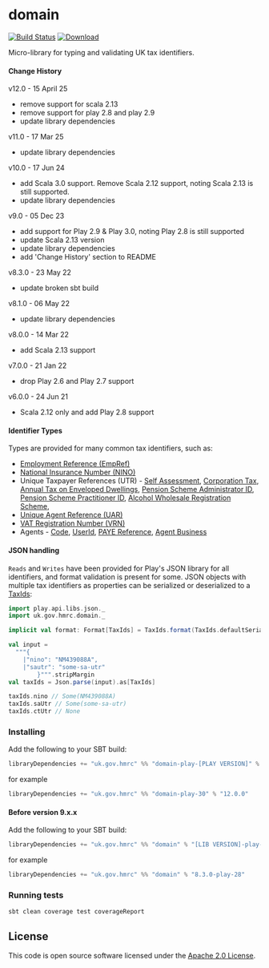 domain
======
[![Build Status](https://travis-ci.org/hmrc/domain.svg)](https://travis-ci.org/hmrc/domain) [ ![Download](https://api.bintray.com/packages/hmrc/releases/domain/images/download.svg) ](https://bintray.com/hmrc/releases/domain/_latestVersion)

Micro-library for typing and validating UK tax identifiers.

#### Change History
v12.0 - 15 April 25
- remove support for scala 2.13
- remove support for play 2.8 and play 2.9
- update library dependencies

v11.0 - 17 Mar 25
- update library dependencies

v10.0 - 17 Jun 24
- add Scala 3.0 support. Remove Scala 2.12 support, noting Scala 2.13 is still supported.
- update library dependencies

v9.0 - 05 Dec 23
- add support for Play 2.9 & Play 3.0, noting Play 2.8 is still supported
- update Scala 2.13 version
- update library dependencies
- add 'Change History' section to README

v8.3.0 - 23 May 22
- update broken sbt build

v8.1.0 - 06 May 22
- update library dependencies

v8.0.0 - 14 Mar 22
- add Scala 2.13 support

v7.0.0 - 21 Jan 22
- drop Play 2.6 and Play 2.7 support

v6.0.0 - 24 Jun 21
- Scala 2.12 only and add Play 2.8 support

#### Identifier Types

Types are provided for many common tax identifiers, such as:

* [Employment Reference (EmpRef)](shared/src/main/scala/uk/gov/hmrc/domain/EmpRef.scala)
* [National Insurance Number (NINO)](shared/src/main/scala/uk/gov/hmrc/domain/Nino.scala)
* Unique Taxpayer References (UTR) - [Self Assessment](shared/src/main/scala/uk/gov/hmrc/domain/SaUtr.scala), 
[Corporation Tax](shared/src/main/scala/uk/gov/hmrc/domain/CtUtr.scala), [Annual Tax on Enveloped Dwellings](shared/src/main/scala/uk/gov/hmrc/domain/AtedUtr.scala),
[Pension Scheme Administrator ID](shared/src/main/scala/uk/gov/hmrc/domain/PsaId.scala),
[Pension Scheme Practitioner ID](shared/src/main/scala/uk/gov/hmrc/domain/PspId.scala),
[Alcohol Wholesale Registration Scheme](shared/src/main/scala/uk/gov/hmrc/domain/AwrsUtr.scala),
* [Unique Agent Reference (UAR)](shared/src/main/scala/uk/gov/hmrc/domain/Uar.scala)
* [VAT Registration Number (VRN)](shared/src/main/scala/uk/gov/hmrc/domain/Vrn.scala)
* Agents - [Code](shared/src/main/scala/uk/gov/hmrc/domain/AgentCode.scala), 
[UserId](shared/src/main/scala/uk/gov/hmrc/domain/AgentUserId.scala), 
[PAYE Reference](shared/src/main/scala/uk/gov/hmrc/domain/PayeAgentReference.scala),
[Agent Business](shared/src/main/scala/uk/gov/hmrc/domain/AgentBusinessUtr.scala)

#### JSON handling

`Reads` and `Writes` have been provided for Play's JSON library for all identifiers, and format validation is present for 
some. JSON objects with multiple tax identifiers as properties can be serialized or deserialized to a 
[TaxIds](shared/src/main/scala/uk/gov/hmrc/domain/taxIds.scala):

```scala
import play.api.libs.json._
import uk.gov.hmrc.domain._

implicit val format: Format[TaxIds] = TaxIds.format(TaxIds.defaultSerialisableIds: _*)

val input =
  """{
    |"nino": "NM439088A",
    |"sautr": "some-sa-utr"
        }""".stripMargin
val taxIds = Json.parse(input).as[TaxIds]

taxIds.nino // Some(NM439088A)
taxIds.saUtr // Some(some-sa-utr)
taxIds.ctUtr // None
```

### Installing
Add the following to your SBT build:
```scala
libraryDependencies += "uk.gov.hmrc" %% "domain-play-[PLAY VERSION]" % "[LIB VERSION]"
```
for example
```scala
libraryDependencies += "uk.gov.hmrc" %% "domain-play-30" % "12.0.0"
```

#### Before version 9.x.x
Add the following to your SBT build:
```scala
libraryDependencies += "uk.gov.hmrc" %% "domain" % "[LIB VERSION]-play-[PLAY VERSION]"
```
for example
```scala
libraryDependencies += "uk.gov.hmrc" %% "domain" % "8.3.0-play-28"
```

### Running tests
```shell
sbt clean coverage test coverageReport
```

## License ##
 
This code is open source software licensed under the [Apache 2.0 License]("http://www.apache.org/licenses/LICENSE-2.0.html").

